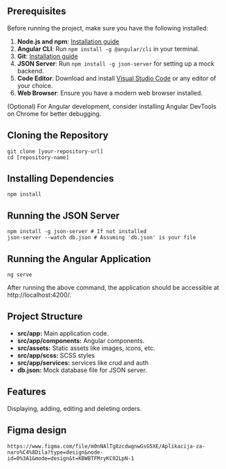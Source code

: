 ## Prerequisites

Before running the project, make sure you have the following installed:

1. **Node.js and npm**: [Installation guide](https://nodejs.org/en/download/)
2. **Angular CLI**: Run `npm install -g @angular/cli` in your terminal.
3. **Git**: [Installation guide](https://git-scm.com/book/en/v2/Getting-Started-Installing-Git)
4. **JSON Server**: Run `npm install -g json-server` for setting up a mock backend.
5. **Code Editor**: Download and install [Visual Studio Code](https://code.visualstudio.com/) or any editor of your choice.
6. **Web Browser**: Ensure you have a modern web browser installed.

(Optional) For Angular development, consider installing Angular DevTools on Chrome for better debugging.

## Cloning the Repository

```
git clone [your-repository-url]
cd [repository-name]
```

## Installing Dependencies

```
npm install
```

## Running the JSON Server

```
npm install -g json-server # If not installed
json-server --watch db.json # Assuming 'db.json' is your file
```

## Running the Angular Application

```
ng serve
```

After running the above command, the application should be accessible at http://localhost:4200/.

## Project Structure

- **src/app:** Main application code.
- **src/app/components:** Angular components.
- **src/assets:** Static assets like images, icons, etc.
- **src/app/scss:** SCSS styles
- **src/app/services:** services like crud and auth
- **db.json:** Mock database file for JSON server.

## Features

Displaying, adding, editing and deleting orders.

## Figma design

`https://www.figma.com/file/m0nNAlTg8zcdwgnwGsG5XE/Aplikacija-za-naro%C4%8Dila?type=design&node-id=0%3A1&mode=design&t=KBWBTFMryKC02LpN-1`
